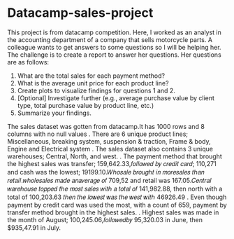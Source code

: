 # Datacamp-sales-project

This project is from datacamp competition. Here, I worked as an analyst in the accounting department of a company that sells motorcycle parts. A colleague wants to get answers to some questions so I will be helping her. The challenge is to create a report to answer her questions. Her questions are as follows:

1. What are the total sales for each payment method?
2. What is the average unit price for each product line?
3. Create plots to visualize findings for questions 1 and 2.
4. [Optional] Investigate further (e.g., average purchase value by client type, total purchase value by product line, etc.)
5. Summarize your findings.


The sales dataset was gotten from datacamp.It has 1000 rows and 8 columns with no null values . There are 6 unique product lines; Miscellaneous, breaking system, suspension & traction, Frame & body, Engine and Electrical system . The sales dataset also contains 3 unique warehouses; Central, North, and west. . The payment method that brought the highest sales was transfer;  159,642.33,𝑓𝑜𝑙𝑙𝑜𝑤𝑒𝑑 𝑏𝑦 𝑐𝑟𝑒𝑑𝑖𝑡 𝑐𝑎𝑟𝑑; 110,271 and cash was the lowest;  19199.10.𝑊ℎ𝑜𝑠𝑎𝑙𝑒 𝑏𝑟𝑜𝑢𝑔ℎ𝑡 𝑖𝑛 𝑚𝑜𝑟𝑒𝑠𝑎𝑙𝑒𝑠 𝑡ℎ𝑎𝑛 𝑟𝑒𝑡𝑎𝑖𝑙.𝑤ℎ𝑜𝑙𝑒𝑠𝑎𝑙𝑒𝑠 𝑚𝑎𝑑𝑒 𝑎𝑛𝑎𝑣𝑒𝑟𝑎𝑔𝑒 𝑜𝑓 709,52 and retail was  167.05.𝐶𝑒𝑛𝑡𝑟𝑎𝑙 𝑤𝑎𝑟𝑒ℎ𝑜𝑢𝑠𝑒 𝑡𝑜𝑝𝑝𝑒𝑑 𝑡ℎ𝑒 𝑚𝑜𝑠𝑡 𝑠𝑎𝑙𝑒𝑠 𝑤𝑖𝑡ℎ 𝑎 𝑡𝑜𝑡𝑎𝑙 𝑜𝑓 141,982.88, then north with a total of  100,203.63 𝑡ℎ𝑒𝑛 𝑡ℎ𝑒 𝑙𝑜𝑤𝑒𝑠𝑡 𝑤𝑎𝑠 𝑡ℎ𝑒 𝑤𝑒𝑠𝑡 𝑤𝑖𝑡ℎ 46926.49 . Even though payment by credit card was used the most, with a count of 659, payment by transfer method brought in the highest sales. . Highest sales was made in the month of August;  100,245.06,𝑓𝑜𝑙𝑙𝑜𝑤𝑒𝑑𝑏𝑦 95,320.03 in June, then $935,47.91 in July.
